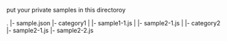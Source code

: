 put your private samples in this directoroy

.
|- sample.json
|- category1
|  |- sample1-1.js
|  |- sample2-1.js
|
|- category2
   |- sample2-1.js
   |- sample2-2.js 
